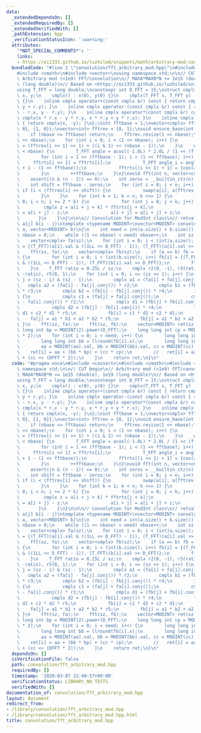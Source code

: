 ```yaml
---
data:
  _extendedDependsOn: []
  _extendedRequiredBy: []
  _extendedVerifiedWith: []
  _pathExtension: hpp
  _verificationStatusIcon: ':warning:'
  attributes:
    '*NOT_SPECIAL_COMMENTS*': ''
    links:
    - https://ei1333.github.io/luzhiled/snippets/math/arbitrary-mod-convolution.html>
  bundledCode: "#line 2 \"convolution/fft_arbitrary_mod.hpp\"\n#include <cassert>\n\
    #include <cmath>\n#include <vector>\nusing namespace std;\n\n// CUT begin\n//\
    \ Arbitrary mod (<1e9) FFT/convolution\n// MAXA*MAXB*N <= 1e15 (double), 1e19\
    \ (long double)\n// Based on <https://ei1333.github.io/luzhiled/snippets/math/arbitrary-mod-convolution.html>\n\
    using T_FFT = long double;\nconstexpr int D_FFT = 15;\nstruct cmplx{\n    T_FFT\
    \ x, y;\n    cmplx() : x(0), y(0) {}\n    cmplx(T_FFT x, T_FFT y) : x(x), y(y)\
    \ {}\n    inline cmplx operator+(const cmplx &r) const { return cmplx(x + r.x,\
    \ y + r.y); }\n    inline cmplx operator-(const cmplx &r) const { return cmplx(x\
    \ - r.x, y - r.y); }\n    inline cmplx operator*(const cmplx &r) const { return\
    \ cmplx(x * r.x - y * r.y, x * r.y + y * r.x); }\n    inline cmplx conj() const\
    \ { return cmplx(x, -y); }\n};\nint fftbase = 1;\nvector<cmplx> fftrts = {{0,\
    \ 0}, {1, 0}};\nvector<int> fftrev = {0, 1};\nvoid ensure_base(int nbase) {\n\
    \    if (nbase <= fftbase) return;\n    fftrev.resize(1 << nbase);\n    fftrts.resize(1\
    \ << nbase);\n    for (int i = 0; i < (1 << nbase); i++) {\n        fftrev[i]\
    \ = (fftrev[i >> 1] >> 1) + ((i & 1) << (nbase - 1));\n    }\n    while (fftbase\
    \ < nbase) {\n        T_FFT angle = acosl(-1.0L) * 2.0L / (1 << (fftbase + 1));\n\
    \        for (int i = 1 << (fftbase - 1); i < (1 << fftbase); i++) {\n       \
    \     fftrts[i << 1] = fftrts[i];\n            T_FFT angle_i = angle * (2 * i\
    \ + 1 - (1 << fftbase));\n            fftrts[(i << 1) + 1] = {cos(angle_i), sin(angle_i)};\n\
    \        }\n        ++fftbase;\n    }\n}\nvoid fft(int n, vector<cmplx> &a) {\n\
    \    assert((n & (n - 1)) == 0);\n    int zeros = __builtin_ctz(n);\n    ensure_base(zeros);\n\
    \    int shift = fftbase - zeros;\n    for (int i = 0; i < n; i++) {\n       \
    \ if (i < (fftrev[i] >> shift)) {\n            swap(a[i], a[fftrev[i] >> shift]);\n\
    \        }\n    }\n    for (int k = 1; k < n; k <<= 1) {\n        for (int i =\
    \ 0; i < n; i += 2 * k) {\n            for (int j = 0; j < k; j++) {\n       \
    \         cmplx z = a[i + j + k] * fftrts[j + k];\n                a[i + j + k]\
    \ = a[i + j] - z;\n                a[i + j] = a[i + j] + z;\n            }\n \
    \       }\n    }\n}\n\n\n// Convolution for ModInt class\n// retval[i] = \\sum_j\
    \ a[j] b[i - j]\ntemplate <typename MODINT>\nvector<MODINT> convolution_mod(vector<MODINT>\
    \ a, vector<MODINT> b)\n{\n    int need = int(a.size() + b.size()) - 1;\n    int\
    \ nbase = 0;\n    while ((1 << nbase) < need) nbase++;\n    int sz = 1 << nbase;\n\
    \    vector<cmplx> fa(sz);\n    for (int i = 0; i < (int)a.size(); i++) fa[i]\
    \ = {(T_FFT)(a[i].val & ((1LL << D_FFT) - 1)), (T_FFT)(a[i].val >> D_FFT)};\n\
    \    fft(sz, fa);\n    vector<cmplx> fb(sz);\n    if (a == b) fb = fa;\n    else\
    \ {\n        for (int i = 0; i < (int)b.size(); i++) fb[i] = {(T_FFT)(b[i].val\
    \ & ((1LL << D_FFT) - 1)), (T_FFT)(b[i].val >> D_FFT)};\n        fft(sz, fb);\n\
    \    }\n    T_FFT ratio = 0.25L / sz;\n    cmplx r2(0, -1), r3(ratio, 0), r4(0,\
    \ -ratio), r5(0, 1);\n    for (int i = 0; i <= (sz >> 1); i++) {\n        int\
    \ j = (sz - i) & (sz - 1);\n        cmplx a1 = (fa[i] + fa[j].conj());\n     \
    \   cmplx a2 = (fa[i] - fa[j].conj()) * r2;\n        cmplx b1 = (fb[i] + fb[j].conj())\
    \ * r3;\n        cmplx b2 = (fb[i] - fb[j].conj()) * r4;\n        if (i != j)\
    \ {\n            cmplx c1 = (fa[j] + fa[i].conj());\n            cmplx c2 = (fa[j]\
    \ - fa[i].conj()) * r2;\n            cmplx d1 = (fb[j] + fb[i].conj()) * r3;\n\
    \            cmplx d2 = (fb[j] - fb[i].conj()) * r4;\n            fa[i] = c1 *\
    \ d1 + c2 * d2 * r5;\n            fb[i] = c1 * d2 + c2 * d1;\n        }\n    \
    \    fa[j] = a1 * b1 + a2 * b2 * r5;\n        fb[j] = a1 * b2 + a2 * b1;\n   \
    \ }\n    fft(sz, fa);\n    fft(sz, fb);\n    vector<MODINT> ret(sz);\n    long\
    \ long int bp = MODINT(2).power(D_FFT);\n    long long int cp = MODINT(2).power(D_FFT\
    \ * 2);\n    for (int i = 0; i < need; i++) {\n        long long int aa = llround(fa[i].x);\n\
    \        long long int bb = llround(fb[i].x);\n        long long int cc = llround(fa[i].y);\n\
    \        aa = MODINT(aa).val, bb = MODINT(bb).val, cc = MODINT(cc).val;\n    \
    \    ret[i] = aa + (bb * bp) + (cc * cp);\n        //   ret[i] = aa + (bb << DFFT)\
    \ + (cc << (DFFT * 2));\n    }\n    return ret;\n}\n"
  code: "#pragma once\n#include <cassert>\n#include <cmath>\n#include <vector>\nusing\
    \ namespace std;\n\n// CUT begin\n// Arbitrary mod (<1e9) FFT/convolution\n//\
    \ MAXA*MAXB*N <= 1e15 (double), 1e19 (long double)\n// Based on <https://ei1333.github.io/luzhiled/snippets/math/arbitrary-mod-convolution.html>\n\
    using T_FFT = long double;\nconstexpr int D_FFT = 15;\nstruct cmplx{\n    T_FFT\
    \ x, y;\n    cmplx() : x(0), y(0) {}\n    cmplx(T_FFT x, T_FFT y) : x(x), y(y)\
    \ {}\n    inline cmplx operator+(const cmplx &r) const { return cmplx(x + r.x,\
    \ y + r.y); }\n    inline cmplx operator-(const cmplx &r) const { return cmplx(x\
    \ - r.x, y - r.y); }\n    inline cmplx operator*(const cmplx &r) const { return\
    \ cmplx(x * r.x - y * r.y, x * r.y + y * r.x); }\n    inline cmplx conj() const\
    \ { return cmplx(x, -y); }\n};\nint fftbase = 1;\nvector<cmplx> fftrts = {{0,\
    \ 0}, {1, 0}};\nvector<int> fftrev = {0, 1};\nvoid ensure_base(int nbase) {\n\
    \    if (nbase <= fftbase) return;\n    fftrev.resize(1 << nbase);\n    fftrts.resize(1\
    \ << nbase);\n    for (int i = 0; i < (1 << nbase); i++) {\n        fftrev[i]\
    \ = (fftrev[i >> 1] >> 1) + ((i & 1) << (nbase - 1));\n    }\n    while (fftbase\
    \ < nbase) {\n        T_FFT angle = acosl(-1.0L) * 2.0L / (1 << (fftbase + 1));\n\
    \        for (int i = 1 << (fftbase - 1); i < (1 << fftbase); i++) {\n       \
    \     fftrts[i << 1] = fftrts[i];\n            T_FFT angle_i = angle * (2 * i\
    \ + 1 - (1 << fftbase));\n            fftrts[(i << 1) + 1] = {cos(angle_i), sin(angle_i)};\n\
    \        }\n        ++fftbase;\n    }\n}\nvoid fft(int n, vector<cmplx> &a) {\n\
    \    assert((n & (n - 1)) == 0);\n    int zeros = __builtin_ctz(n);\n    ensure_base(zeros);\n\
    \    int shift = fftbase - zeros;\n    for (int i = 0; i < n; i++) {\n       \
    \ if (i < (fftrev[i] >> shift)) {\n            swap(a[i], a[fftrev[i] >> shift]);\n\
    \        }\n    }\n    for (int k = 1; k < n; k <<= 1) {\n        for (int i =\
    \ 0; i < n; i += 2 * k) {\n            for (int j = 0; j < k; j++) {\n       \
    \         cmplx z = a[i + j + k] * fftrts[j + k];\n                a[i + j + k]\
    \ = a[i + j] - z;\n                a[i + j] = a[i + j] + z;\n            }\n \
    \       }\n    }\n}\n\n\n// Convolution for ModInt class\n// retval[i] = \\sum_j\
    \ a[j] b[i - j]\ntemplate <typename MODINT>\nvector<MODINT> convolution_mod(vector<MODINT>\
    \ a, vector<MODINT> b)\n{\n    int need = int(a.size() + b.size()) - 1;\n    int\
    \ nbase = 0;\n    while ((1 << nbase) < need) nbase++;\n    int sz = 1 << nbase;\n\
    \    vector<cmplx> fa(sz);\n    for (int i = 0; i < (int)a.size(); i++) fa[i]\
    \ = {(T_FFT)(a[i].val & ((1LL << D_FFT) - 1)), (T_FFT)(a[i].val >> D_FFT)};\n\
    \    fft(sz, fa);\n    vector<cmplx> fb(sz);\n    if (a == b) fb = fa;\n    else\
    \ {\n        for (int i = 0; i < (int)b.size(); i++) fb[i] = {(T_FFT)(b[i].val\
    \ & ((1LL << D_FFT) - 1)), (T_FFT)(b[i].val >> D_FFT)};\n        fft(sz, fb);\n\
    \    }\n    T_FFT ratio = 0.25L / sz;\n    cmplx r2(0, -1), r3(ratio, 0), r4(0,\
    \ -ratio), r5(0, 1);\n    for (int i = 0; i <= (sz >> 1); i++) {\n        int\
    \ j = (sz - i) & (sz - 1);\n        cmplx a1 = (fa[i] + fa[j].conj());\n     \
    \   cmplx a2 = (fa[i] - fa[j].conj()) * r2;\n        cmplx b1 = (fb[i] + fb[j].conj())\
    \ * r3;\n        cmplx b2 = (fb[i] - fb[j].conj()) * r4;\n        if (i != j)\
    \ {\n            cmplx c1 = (fa[j] + fa[i].conj());\n            cmplx c2 = (fa[j]\
    \ - fa[i].conj()) * r2;\n            cmplx d1 = (fb[j] + fb[i].conj()) * r3;\n\
    \            cmplx d2 = (fb[j] - fb[i].conj()) * r4;\n            fa[i] = c1 *\
    \ d1 + c2 * d2 * r5;\n            fb[i] = c1 * d2 + c2 * d1;\n        }\n    \
    \    fa[j] = a1 * b1 + a2 * b2 * r5;\n        fb[j] = a1 * b2 + a2 * b1;\n   \
    \ }\n    fft(sz, fa);\n    fft(sz, fb);\n    vector<MODINT> ret(sz);\n    long\
    \ long int bp = MODINT(2).power(D_FFT);\n    long long int cp = MODINT(2).power(D_FFT\
    \ * 2);\n    for (int i = 0; i < need; i++) {\n        long long int aa = llround(fa[i].x);\n\
    \        long long int bb = llround(fb[i].x);\n        long long int cc = llround(fa[i].y);\n\
    \        aa = MODINT(aa).val, bb = MODINT(bb).val, cc = MODINT(cc).val;\n    \
    \    ret[i] = aa + (bb * bp) + (cc * cp);\n        //   ret[i] = aa + (bb << DFFT)\
    \ + (cc << (DFFT * 2));\n    }\n    return ret;\n}\n"
  dependsOn: []
  isVerificationFile: false
  path: convolution/fft_arbitrary_mod.hpp
  requiredBy: []
  timestamp: '2020-03-07 22:40:57+09:00'
  verificationStatus: LIBRARY_NO_TESTS
  verifiedWith: []
documentation_of: convolution/fft_arbitrary_mod.hpp
layout: document
redirect_from:
- /library/convolution/fft_arbitrary_mod.hpp
- /library/convolution/fft_arbitrary_mod.hpp.html
title: convolution/fft_arbitrary_mod.hpp
---
```

